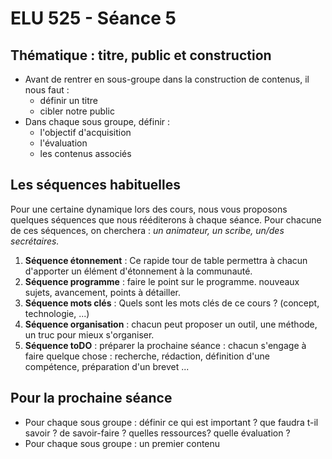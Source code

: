 # ELU 525 - Séance 5

## Thématique : titre, public et construction

* Avant de rentrer en sous-groupe dans la construction de contenus, il nous faut :
  * définir un titre
  * cibler notre public
* Dans chaque sous groupe, définir :
  * l'objectif d'acquisition
  * l'évaluation
  * les contenus associés

  
## Les séquences habituelles
Pour une certaine dynamique lors des cours, nous vous proposons quelques séquences que nous rééditerons à chaque séance. Pour chacune de ces séquences, on cherchera : *un animateur, un scribe, un/des secrétaires.*
1. **Séquence étonnement** : Ce rapide tour de table permettra à chacun d'apporter un élément d'étonnement à la communauté.
2. **Séquence programme** : faire le point sur le programme. nouveaux sujets, avancement, points à détailler.
2. **Séquence mots clés** : Quels sont les mots clés de ce cours ? (concept, technologie, ...)
2. **Séquence organisation** : chacun peut proposer un outil, une méthode, un truc pour mieux s'organiser.
3. **Séquence toDO** : préparer la prochaine séance : chacun s'engage à faire quelque chose : recherche, rédaction, définition d'une compétence, préparation d'un brevet ...

## Pour la prochaine séance
* Pour chaque sous groupe : définir ce qui est important ? que faudra t-il savoir ? de savoir-faire ? quelles ressources? quelle évaluation ?
* Pour chaque sous groupe : un premier contenu

